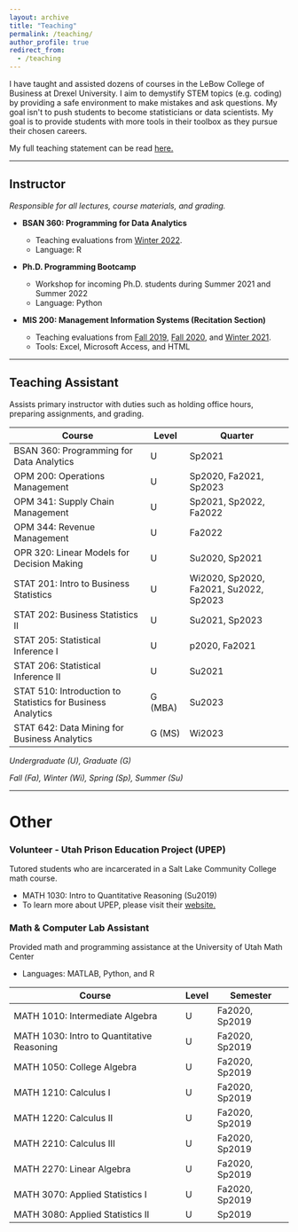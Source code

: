 ```yaml
---
layout: archive
title: "Teaching"
permalink: /teaching/
author_profile: true
redirect_from:
  - /teaching
---
```


I have taught and assisted dozens of courses in the LeBow College of Business at Drexel University. I aim to demystify STEM topics (e.g. coding) by providing a safe environment to make mistakes and ask questions. My goal isn't to push students to become statisticians or data scientists. My goal is to provide students with more tools in their toolbox as they pursue their chosen careers. 


My full teaching statement can be read <a href="/files/BuhlerTeachingStatement.pdf" target="_blank" rel="noopener noreferrer"> here. </a> 

---

## Instructor
*Responsible for all lectures, course materials, and grading.*
- **BSAN 360: Programming for Data Analytics**
	- Teaching evaluations from <a href="/files/BSAN-360_Winter2022.pdf" target="_blank" rel="noopener noreferrer">Winter 2022</a>.
	- Language: R


- **Ph.D. Programming Bootcamp**
	- Workshop for incoming Ph.D. students during Summer 2021 and Summer 2022
	- Language: Python 

- **MIS 200: Management Information Systems (Recitation Section)**

	- Teaching evaluations from <a href="/files/MIS-200_Fall2019.pdf" target="_blank" rel="noopener noreferrer">Fall 2019</a>,  <a href="/files/MIS-200_Fall2020.pdf" target="_blank" rel="noopener noreferrer">Fall 2020</a>, and <a href="/files/MIS-200_Winter2021.pdf" target="_blank" rel="noopener noreferrer">Winter 2021</a>. 
	-  Tools: Excel, Microsoft Access, and HTML
	
---

## Teaching Assistant
Assists primary instructor with duties such as holding office hours, preparing assignments, and grading.

| Course | Level | Quarter |
| ---- | --- | --- |
| BSAN 360: Programming for Data Analytics | U | Sp2021 |
| OPM 200: Operations Management | U | Sp2020, Fa2021, Sp2023 |
| OPM 341: Supply Chain Management | U | Sp2021, Sp2022, Fa2022 |
| OPM 344: Revenue Management | U | Fa2022 |
| OPR 320: Linear Models for Decision Making | U | Su2020, Sp2021 |
| STAT 201: Intro to Business Statistics | U | Wi2020, Sp2020, Fa2021, Su2022, Sp2023 |
| STAT 202: Business Statistics II | U | Su2021, Sp2023 |
| STAT 205: Statistical Inference I  | U | p2020, Fa2021 |
| STAT 206: Statistical Inference II | U | Su2021 |
| STAT 510: Introduction to Statistics for Business Analytics | G (MBA) | Su2023 |
| STAT 642: Data Mining for Business Analytics  | G (MS) | Wi2023 |

*Undergraduate (U), Graduate (G)*

*Fall (Fa), Winter (Wi), Spring (Sp), Summer (Su)*

---

# Other
### Volunteer - Utah Prison Education Project (UPEP) 
Tutored students who are incarcerated in a Salt Lake Community College math course.
- MATH 1030: Intro to Quantitative Reasoning (Su2019)
- To learn more about UPEP,  please visit their <a href="https://prisoneducationproject.utah.edu/" target="_blank" rel="noopener noreferrer">website.</a>


### Math & Computer Lab Assistant  
Provided math and programming assistance at the University of Utah Math Center 

- Languages: MATLAB, Python, and R 

| Course | Level | Semester |
| ---- | --- | --- |
| MATH 1010: Intermediate Algebra | U | Fa2020, Sp2019 |
| MATH 1030: Intro to Quantitative Reasoning| U | Fa2020, Sp2019 |
| MATH 1050: College Algebra | U | Fa2020, Sp2019 |
| MATH 1210: Calculus I | U | Fa2020, Sp2019 |
| MATH 1220: Calculus II | U | Fa2020, Sp2019 |
| MATH 2210: Calculus III | U | Fa2020, Sp2019 |
| MATH 2270: Linear Algebra | U | Fa2020, Sp2019 |
| MATH 3070: Applied Statistics I  | U | Fa2020, Sp2019 |
| MATH 3080: Applied Statistics II| U | Sp2019 |

